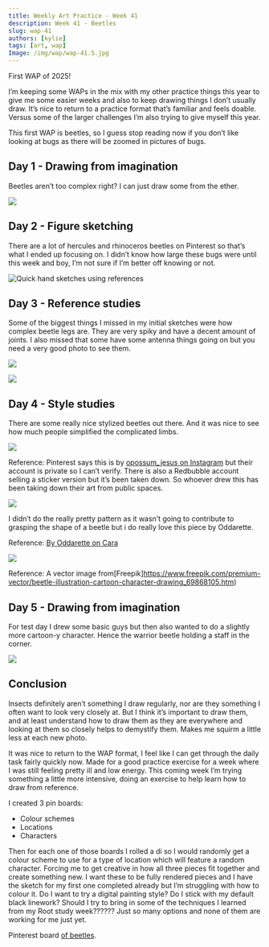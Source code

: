 ```yaml
---
title: Weekly Art Practice - Week 41
description: Week 41 - Beetles
slug: wap-41
authors: [kylie]
tags: [art, wap]
Image: /img/wap/wap-41.5.jpg
---
```


First WAP of 2025! 

I’m keeping some WAPs in the mix with my other practice things this year to give me some easier weeks and also to keep drawing things I don’t usually draw. It’s nice to return to a practice format that’s familiar and feels doable. Versus some of the larger challenges I’m also trying to give myself this year.

This first WAP is beetles, so I guess stop reading now if you don’t like looking at bugs as there will be zoomed in pictures of bugs.

## Day 1 - Drawing from imagination

Beetles aren’t too complex right? I can just draw some from the ether.

![](/img/wap/wap-41.1.jpg)

<!--truncate-->

## Day 2 - Figure sketching

There are a lot of hercules and rhinoceros beetles on Pinterest so that’s what I ended up focusing on. I didn’t know how large these bugs were until this week and boy, I’m not sure if I’m better off knowing or not. 

![Quick hand sketches using references](/img/wap/wap-41.2.jpg)

## Day 3 - Reference studies

Some of the biggest things I missed in my initial sketches were how complex beetle legs are. They are very spiky and have a decent amount of joints. I also missed that some have some antenna things going on but you need a very good photo to see them.

![](/img/wap/wap-41.3.1.jpg)

![](/img/wap/wap-41.3.2.jpg)

## Day 4 - Style studies

There are some really nice stylized beetles out there. And it was nice to see how much people simplified the complicated limbs.

![](/img/wap/wap-41.4.1.jpg)

Reference: Pinterest says this is by [opossum_jesus on Instagram](https://www.instagram.com/opossum_jesus/) but their account is private so I can’t verify. There is also a Redbubble account selling a sticker version but it’s been taken down. So whoever drew this has been taking down their art from public spaces.

![](/img/wap/wap-41.4.2.jpg)

I didn’t do the really pretty pattern as it wasn’t going to contribute to grasping the shape of a beetle but i do really love this piece by Oddarette.

Reference: [By Oddarette on Cara](https://cara.app/post/e8dafedc-1170-4eb4-94ad-fa3311ad83cc)

![](/img/wap/wap-41.4.3.jpg)

Reference: A vector image from[Freepik]https://www.freepik.com/premium-vector/beetle-illustration-cartoon-character-drawing_69868105.htm)

## Day 5 - Drawing from imagination

For test day I drew some basic guys but then also wanted to do a slightly more cartoon-y character. Hence the warrior beetle holding a staff in the corner.

![](/img/wap/wap-41.5.jpg)


## Conclusion

Insects definitely aren’t something I draw regularly, nor are they something I often want to look very closely at. But I think it’s important to draw them, and at least understand how to draw them as they are everywhere and looking at them so closely helps to demystify them. Makes me squirm a little less at each new photo.

It was nice to return to the WAP format, I feel like I can get through the daily task fairly quickly now. Made for a good practice exercise for a week where I was still feeling pretty ill and low energy. This coming week I’m trying something a little more intensive, doing an exercise to help learn how to draw from reference.

I created 3 pin boards:
- Colour schemes
- Locations
- Characters

Then for each one of those boards I rolled a di so I would randomly get a colour scheme to use for a type of location which will feature a random character. Forcing me to get creative in how all three pieces fit together and create something new. I want these to be fully rendered pieces and I have the sketch for my first one completed already but I’m struggling with how to colour it. Do I want to try a digital painting style? Do I stick with my default black linework? Should I try to bring in some of the techniques I learned from my Root study week?????? Just so many options and none of them are working for me just yet.

Pinterest board [of beetles](https://ca.pinterest.com/maeanu3639/wap-beetles/).
